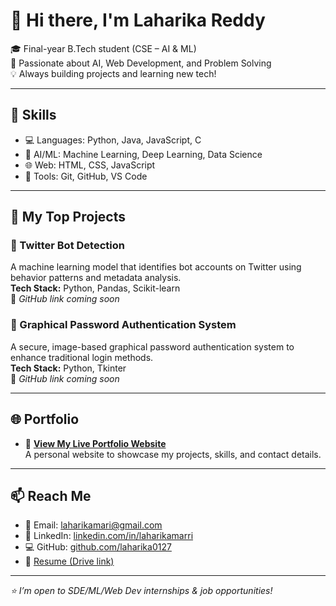 # 👋 Hi there, I'm Laharika Reddy

🎓 Final-year B.Tech student (CSE – AI & ML)  
🔭 Passionate about AI, Web Development, and Problem Solving  
💡 Always building projects and learning new tech!

---

## 💼 Skills

- 💻 Languages: Python, Java, JavaScript, C
- 🤖 AI/ML: Machine Learning, Deep Learning, Data Science
- 🌐 Web: HTML, CSS, JavaScript
- 🔧 Tools: Git, GitHub, VS Code

---

## 🚀 My Top Projects

### 🧠 Twitter Bot Detection  
A machine learning model that identifies bot accounts on Twitter using behavior patterns and metadata analysis.  
**Tech Stack:** Python, Pandas, Scikit-learn  
🔗 *GitHub link coming soon*

### 🔐 Graphical Password Authentication System  
A secure, image-based graphical password authentication system to enhance traditional login methods.  
**Tech Stack:** Python, Tkinter  
🔗 *GitHub link coming soon*

---

## 🌐 Portfolio 

- 🔗 [**View My Live Portfolio Website**](https://laharika0127.github.io/portfolio)  
  A personal website to showcase my projects, skills, and contact details.

---

## 📫 Reach Me

- 📧 Email: laharikamari@gmail.com  
- 🔗 LinkedIn: [linkedin.com/in/laharikamarri](https://www.linkedin.com/in/laharikamarri/)  
- 💻 GitHub: [github.com/laharika0127](https://github.com/laharika0127)   
- 📄 [Resume (Drive link)](https://drive.google.com/file/d/16Vh_1Utb96JZwlknwgifKvluuLgx3Gg7/view)

---

_⭐ I’m open to SDE/ML/Web Dev internships & job opportunities!_
